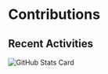 # Contributions

## Recent Activities

![GitHub Stats Card](https://github-readme-stats.vercel.app/api?username=yamashita-ki&count_private=true&show_icons=true)
